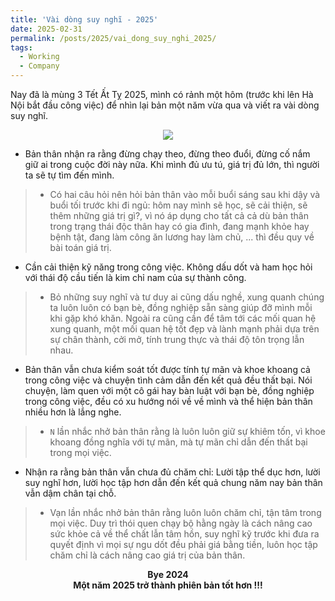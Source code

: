 ```yaml
---
title: 'Vài dòng suy nghĩ - 2025'
date: 2025-02-31
permalink: /posts/2025/vai_dong_suy_nghi_2025/
tags:
  - Working
  - Company
---
```


<head>
    <style type="text/css">
        figure{text-align: center}
        math{text-align: center}
    </style>
</head>


Nay đã là mùng 3 Tết Ất Tỵ 2025, mình có rảnh một hôm (trước khi lên Hà Nội bắt đầu công việc) để nhìn lại bản một năm vừa qua và viết ra vài dòng suy nghĩ.

<p style="text-align:center;">
  <img src='/images/posts/2025/vai_dong_suy_nghi_2025/IMG_1812.PNG'>
  <p style="text-align:center;"><b></b></p>
</p> 

+ Bản thân nhận ra rằng đừng chạy theo, đừng theo đuổi, đừng cố nắm giữ ai trong cuộc đời này nữa. Khi mình đủ ưu tú, giá trị đủ lớn, thì người ta sẽ tự tìm đến mình.
>+ Có hai câu hỏi nên hỏi bản thân vào mỗi buổi sáng sau khi dậy và buổi tối trước khi đi ngủ: hôm nay mình sẽ học, sẽ cải thiện, sẽ thêm những giá trị gì?, vì nó áp dụng cho tất cả cả dù bản thân trong trạng thái độc thân hay có gia đình, đang mạnh khỏe hay bệnh tật, đang làm công ăn lương hay làm chủ, ... thì đều quy về bài toán giá trị.

+ Cần cải thiện kỹ năng trong công việc. Không dấu dốt và ham học hỏi với thái độ cầu tiến là kim chỉ nam của sự thành công.
>+ Bỏ những suy nghĩ và tư duy ai cũng dấu nghề, xung quanh chúng ta luôn luôn có bạn bè, đồng nghiệp sẵn sàng giúp đỡ mình mỗi khi gặp khó khăn. Ngoài ra cũng cần để tâm tới các mối quan hệ xung quanh, một mối quan hệ tốt đẹp và lành mạnh phải dựa trên sự chân thành, cởi mở, tính trung thực và thái độ tôn trọng lẫn nhau.

+ Bản thân vẫn chưa kiểm soát tốt được tính tự mãn và khoe khoang cả trong công việc và chuyện tình cảm dẫn đến kết quả đều thất bại. Nói chuyện, làm quen với một cô gái hay bàn luật với bạn bè, đồng nghiệp trong công việc, đều có xu hướng nói về về mình và thể hiện bản thân nhiều hơn là lắng nghe. 
>+ `N` lần nhắc nhở bản thân rằng là luôn luôn giữ sự khiêm tốn, vì khoe khoang đồng nghĩa với tự mãn, mà tự mãn chỉ dẫn đến thất bại trong mọi việc.

+ Nhận ra rằng bản thân vẫn chưa đủ chăm chỉ: Lười tập thể dục hơn, lười suy nghĩ hơn, lười học tập hơn dẫn đến kết quả chung năm nay bản thân vẫn dậm chân tại chỗ.
>+ Vạn lần nhắc nhở bản thân rằng luôn luôn chăm chỉ, tận tâm trong mọi việc. Duy trì thói quen chạy bộ hằng ngày là cách nâng cao sức khỏe cả về thể chất lẫn tâm hồn, suy nghĩ kỹ trước khi đưa ra quyết định vì mọi sự ngu dốt đều phải giá bằng tiền, luôn học tập chăm chỉ là cách nâng cao giá trị của bản thân.


 <p style="text-align:center;">
    <b>Bye 2024</b>
    <br>
    <b>Một năm 2025 trở thành phiên bản tốt hơn !!!</b>
 </p>